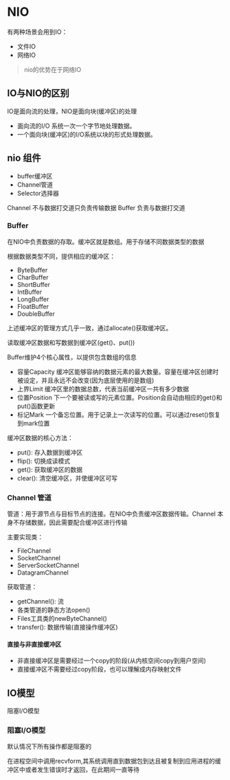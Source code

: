 # NIO

有两种场景会用到IO：
- 文件IO
- 网络IO

> nio的优势在于网络IO

## IO与NIO的区别

IO是面向流的处理，NIO是面向块(缓冲区)的处理

- 面向流的I/O 系统一次一个字节地处理数据。
- 一个面向块(缓冲区)的I/O系统以块的形式处理数据。

## nio 组件

- buffer缓冲区
- Channel管道
- Selector选择器

Channel 不与数据打交道只负责传输数据
Buffer 负责与数据打交道

### Buffer

在NIO中负责数据的存取。缓冲区就是数组。用于存储不同数据类型的数据

根据数据类型不同，提供相应的缓冲区：
- ByteBuffer
- CharBuffer
- ShortBuffer
- IntBuffer
- LongBuffer
- FloatBuffer
- DoubleBuffer

上述缓冲区的管理方式几乎一致，通过allocate()获取缓冲区。

读取缓冲区数据和写数据到缓冲区(get()、put())

Buffer维护4个核心属性，以提供包含数组的信息

- 容量Capacity
    缓冲区能够容纳的数据元素的最大数量。容量在缓冲区创建时被设定，并且永远不会改变(因为底层使用的是数组)
- 上界Limit
  缓冲区里的数据总数，代表当前缓冲区一共有多少数据
- 位置Position
  下一个要被读或写的元素位置。Position会自动由相应的get()和put()函数更新
- 标记Mark
  一个备忘位置。用于记录上一次读写的位置。可以通过reset()恢复到mark位置

缓冲区数据的核心方法：
- put(): 存入数据到缓冲区
- flip(): 切换成读模式
- get(): 获取缓冲区的数据
- clear(): 清空缓冲区，并使缓冲区可写


### Channel 管道

管道：用于源节点与目标节点的连接。在NIO中负责缓冲区数据传输。Channel 本身不存储数据，因此需要配合缓冲区进行传输

主要实现类：
- FileChannel
- SocketChannel
- ServerSocketChannel
- DatagramChannel

获取管道：
- getChannel(): 流
- 各类管道的静态方法open()
- Files工具类的newByteChannel()
- transfer(): 数据传输(直接操作缓冲区)

#### 直接与非直接缓冲区

- 非直接缓冲区是需要经过一个copy的阶段(从内核空间copy到用户空间)
- 直接缓冲区不需要经过copy阶段，也可以理解成内存映射文件


## IO模型

阻塞I/O模型

### 阻塞I/O模型

默认情况下所有操作都是阻塞的

在进程空间中调用recvform,其系统调用直到数据包到达且被复制到应用进程的缓冲区中或者发生错误时才返回，在此期间一直等待
